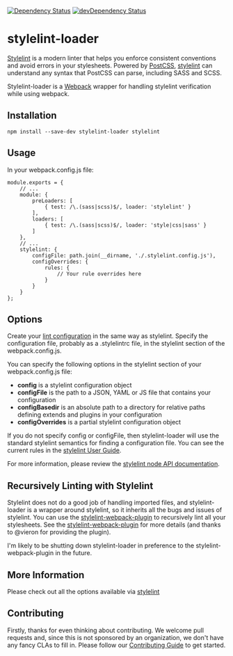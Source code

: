 [![Dependency Status](https://david-dm.org/adrianhall/stylelint-loader.svg)](https://david-dm.org/adrianhall/stylelint-loader)
[![devDependency Status](https://david-dm.org/adrianhall/stylelint-loader/dev-status.svg)](https://david-dm.org/adrianhall/stylelint-loader#info=devDependencies)

# stylelint-loader

[Stylelint] is a modern linter that helps you enforce consistent conventions  and
avoid errors in your stylesheets.  Powered by [PostCSS], [stylelint] can understand
any syntax that PostCSS can parse, including SASS and SCSS.

Stylelint-loader is a [Webpack] wrapper for handling stylelint verification while
using webpack.

## Installation

```
npm install --save-dev stylelint-loader stylelint
```

## Usage

In your webpack.config.js file:

```
module.exports = {
    // ...
    module: {
        preLoaders: [
            { test: /\.(sass|scss)$/, loader: 'stylelint' }
        ],
        loaders: [
            { test: /\.(sass|scss)$/, loader: 'style|css|sass' }
        ]
    },
    // ...
    stylelint: {
        configFile: path.join(__dirname, './.stylelint.config.js'),
        configOverrides: {
            rules: {
                // Your rule overrides here
            }
        }
    }
};
```

## Options

Create your [lint configuration] in the same way as stylelint.  Specify the configuration file,
probably as a .stylelintrc file, in the stylelint section of the webpack.config.js.

You can specify the following options in the stylelint section of your webpack.config.js file:

* **config** is a stylelint configuration object
* **configFile** is the path to a JSON, YAML or JS file that contains your configuration
* **configBasedir** is an absolute path to a directory for relative paths defining extends and plugins in your configuration
* **configOverrides** is a partial stylelint configuration object

If you do not specify config or configFile, then stylelint-loader will use the standard stylelint
semantics for finding a configuration file.  You can see the current rules in the [stylelint User Guide](https://stylelint.io/user-guide/configuration/).

For more information, please review the [stylelint node API documentation](https://github.com/stylelint/stylelint/blob/master/docs/user-guide/node-api.md).

## Recursively Linting with Stylelint

Stylelint does not do a good job of handling imported files, and stylelint-loader is a wrapper around stylelint, so it
inherits all the bugs and issues of stylelint.  You can use the [stylelint-webpack-plugin] to recursively lint all your
stylesheets.  See the [stylelint-webpack-plugin] for more details (and thanks to @vieron for providing the plugin).

I'm likely to be shutting down stylelint-loader in preference to the stylelint-webpack-plugin in the future.

## More Information

Please check out all the options available via [stylelint]

[Stylelint]: http://stylelint.io
[PostCSS]: https://github.com/postcss/postcss
[stylelint]: http://stylelint.io
[Webpack]: http://webpack.github.io/
[lint configuration]: http://stylelint.io/user-guide/configuration/
[stylelint-webpack-plugin]: https://www.npmjs.com/package/stylelint-webpack-plugin

## Contributing

Firstly, thanks for even thinking about contributing. We welcome pull requests and, since this is not sponsored by an organization,
we don't have any fancy CLAs to fill in. Please follow our [Contributing Guide](CONTRIBUTING.md) to get started.
